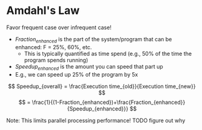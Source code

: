 # Amdahl's Law
Favor frequent case over infrequent case!

- $Fraction_{enhanced}$ is the part of the system/program that can be enhanced: F = 25%, 60%, etc.
	- This is typically quantified as time spend (e.g., 50% of the time the program spends running)
- $Speedup_{enhanced}$ is the amount you can speed that part up
- E.g., we can speed up 25% of the program by 5x


$$
Speedup_{overall} = \frac{Execution time_{old}}{Execution time_{new}}
$$
$$
= \frac{1}{(1-Fraction_{enhanced})+\frac{Fraction_{enhanced}}{Speedup_{enhanced}}}
$$

Note: This limits parallel processing performance! TODO figure out why
